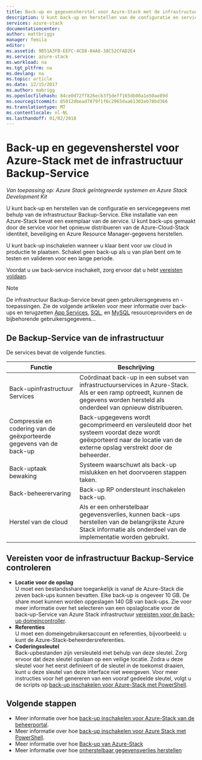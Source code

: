 ```yaml
---
title: Back-up en gegevensherstel voor Azure-Stack met de infrastructuur Backup-Service | Microsoft Docs
description: U kunt back-up en herstellen van de configuratie en servicegegevens met behulp van de infrastructuur Backup-Service.
services: azure-stack
documentationcenter: 
author: mattbriggs
manager: femila
editor: 
ms.assetid: 9B51A3FB-EEFC-4CD8-84A8-38C52CFAD2E4
ms.service: azure-stack
ms.workload: na
ms.tgt_pltfrm: na
ms.devlang: na
ms.topic: article
ms.date: 12/15/2017
ms.author: mabrigg
ms.openlocfilehash: 84ce0d72ff826ecb3f5deff165db00a1e50ae89d
ms.sourcegitcommit: 85012dbead7879f1f6c2965daa61302eb78bd366
ms.translationtype: MT
ms.contentlocale: nl-NL
ms.lasthandoff: 01/02/2018
---
```

# <a name="backup-and-data-recovery-for-azure-stack-with-the-infrastructure-backup-service"></a>Back-up en gegevensherstel voor Azure-Stack met de infrastructuur Backup-Service

*Van toepassing op: Azure Stack geïntegreerde systemen en Azure Stack Development Kit*

U kunt back-up en herstellen van de configuratie en servicegegevens met behulp van de infrastructuur Backup-Service. Elke installatie van een Azure-Stack bevat een exemplaar van de service. U kunt back-ups gemaakt door de service voor het opnieuw distribueren van de Azure-Cloud-Stack identiteit, beveiliging en Azure Resource Manager-gegevens herstellen.

U kunt back-up inschakelen wanneer u klaar bent voor uw cloud in productie te plaatsen. Schakel geen back-up als u van plan bent om te testen en valideren voor een lange periode.

Voordat u uw back-service inschakelt, zorg ervoor dat u hebt [vereisten voldaan](#verify-requirements-for-the-infrastructure-backup-service).

> [!Note]  
> De infrastructuur Backup-Service bevat geen gebruikersgegevens en -toepassingen. Zie de volgende artikelen voor meer informatie over back-ups en terugzetten [App Services](https://aka.ms/azure-stack-app-service), [SQL](https://aka.ms/azure-stack-ms-sql), en [MySQL](https://aka.ms/azure-stack-mysql) resourceproviders en de bijbehorende gebruikersgegevens...

## <a name="the-infrastructure-backup-service"></a>De Backup-Service van de infrastructuur

De services bevat de volgende functies.

| Functie                                            | Beschrijving                                                                                                                                                |
|----------------------------------------------------|------------------------------------------------------------------------------------------------------------------------------------------------------------|
| Back-upinfrastructuur Services                     | Coördinaat back-up in een subset van infrastructuurservices in Azure-Stack. Als er een ramp optreedt, kunnen de gegevens worden hersteld als onderdeel van opnieuw distribueren. |
| Compressie en codering van de geëxporteerde gegevens van de back-up | Back-upgegevens wordt gecomprimeerd en versleuteld door het systeem voordat deze wordt geëxporteerd naar de locatie van de externe opslag verstrekt door de beheerder.                |
| Back-uptaak bewaking                              | Systeem waarschuwt als back-up mislukken en het doorvoeren stappen taken.                                                                                                |
| Back-beheerervaring                       | Back-up RP ondersteunt inschakelen back-up.                                                                                                                         |
| Herstel van de cloud                                     | Als er een onherstelbaar gegevensverlies, kunnen back-ups herstellen van de belangrijkste Azure Stack informatie als onderdeel van de implementatie worden gebruikt.                                 |

## <a name="verify-requirements-for-the-infrastructure-backup-service"></a>Vereisten voor de infrastructuur Backup-Service controleren

- **Locatie voor de opslag**  
  U moet een bestandsshare toegankelijk is vanaf de Azure-Stack die zeven back-ups kunnen bevatten. Elke back-up is ongeveer 10 GB. De share moet kunnen worden opgeslagen 140 GB van back-ups. Zie voor meer informatie over het selecteren van een opslaglocatie voor de back-up-Service van Azure Stack infrastructuur [vereisten voor de back-up domeincontroller](azure-stack-backup-reference.md#backup-controller-requirements).
- **Referenties**  
  U moet een domeingebruikersaccount en referenties, bijvoorbeeld: u kunt de Azure-Stack-beheerdersreferenties.
- **Coderingssleutel**  
  Back-upbestanden zijn versleuteld met behulp van deze sleutel. Zorg ervoor dat deze sleutel opslaan op een veilige locatie. Zodra u deze sleutel voor het eerst definieert of de sleutel in de toekomst draaien, kunt u deze sleutel van deze interface niet weergeven. Voor meer instructies voor het genereren van een vooraf gedeelde sleutel, volgt u de scripts op [back-up inschakelen voor Azure-Stack met PowerShell](http://azure-stack-backup-enable-backup-powershell.md).

## <a name="next-steps"></a>Volgende stappen

- Meer informatie over hoe [back-up inschakelen voor Azure-Stack van de beheerportal](azure-stack-backup-enable-backup-console.md).
- Meer informatie over hoe [back-up inschakelen voor Azure Stack met PowerShell](azure-stack-backup-enable-backup-powershell.md).
- Meer informatie over hoe [Back-up van Azure-Stack](azure-stack-backup-back-up-azure-stack.md )
- Meer informatie over hoe [onherstelbaar gegevensverlies herstellen](azure-stack-backup-recover-data.md)
